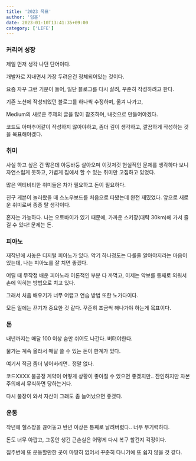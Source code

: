 ```yaml
---
title: '2023 목표'
author: '임훈'
date: 2023-01-10T13:41:35+09:00
category: ['LIFE']
---
```


### 커리어 성장

제일 먼저 생각 나던 단어이다.

개발자로 지내면서 가장 두려운건 정체되어있는 것이다.

요즘 자꾸 그런 기분이 들어, 일단 블로그를 다시 살려, 꾸준히 작성하려고 한다.

기존 노션에 작성되었던 블로그를 하나씩 수정하며, 옮겨 나가고,

Medium의 새로운 주제의 글을 많이 참조하며, 내것으로 만들어야겠다.

코드도 아마추어같이 작성하지 않아야하고, 좀더 깊이 생각하고, 깔끔하게 작성하는 것을 목표해야겠다.

### 취미

사실 하고 싶은 건 많은데 아둥바둥 살아오며 이것저것 현실적인 문제를 생각하다 보니 자연스럽게 못하고, 가볍게 집에서 할 수 있는 취미만 고집하고 있었다.

많은 액티비티한 취미들은 차가 필요하고 돈이 필요하다.

친구 게븐이 놀러왔을 때 스노우보드를 처음으로 타봤는데 완전 재밌었다. 앞으로 새로운 취미로써 종종 탈 생각이다.

혼자는 가능하다. 나는 오토바이가 있기 때문에, 가까운 스키장(대략 30km)에 가서 즐길 수 있다! 문제는 돈.

### 피아노

재작년에 사놓은 디지털 피아노가 있다. 악기 하나정도는 다룰줄 알아야지라는 마음이 있는데, 나는 피아노를 잘 치면 좋겠다.

어릴 때 무작정 배운 피아노라 이론적인 부분 다 까먹고, 이제는 악보를 통째로 외워서 손에 익히는 방법으로 치고 있다.

그래서 처음 배우기가 너무 어렵고 연습 방법 또한 노가다이다.

모든 일에는 끈기가 중요한 것 같다. 꾸준히 조금씩 해나가야 하는게 목표이다.

### 돈

내년까지는 매달 100 이상 숨만 쉬어도 나간다. 버텨야한다.

물가는 계속 올라서 매달 쓸 수 있는 돈이 한계가 있다.

여기서 적금 좀더 넣어버리면.. 정말 없다.

코드XXXX 불공정 계약이 어떻게 상황이 좋아질 수 있으면 좋겠지만.. 잔인하지만 자본주의에서 무식하면 당하는거다.

다시 불장이 와서 자산이 그래도 좀 늘어났으면 좋겠다.

### 운동

작년에 헬스장을 끊어놓고 반년 이상은 통째로 날려버렸다.. 너무 무기력하다.

돈도 너무 아깝고, 그동안 생긴 근손실은 어떻게 다시 복구 할건지 걱정이다.

집주변에 또 운동할만한 곳이 마땅히 없어서 꾸준히 다니기에 또 쉽지 않을 것 같다.
